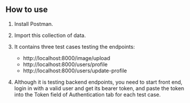 ## How to use

1. Install Postman.
2. Import this collection of data.
3. It contains three test cases testing the endpoints:

   - http://localhost:8000/image/upload
   - http://localhost:8000/users/profile
   - http://localhost:8000/users/update-profile

4. Although it is testing backend endpoints, you need to start front end, login in with a valid user and get its bearer token, and paste the token into the Token field of Authentication tab for each test case.
